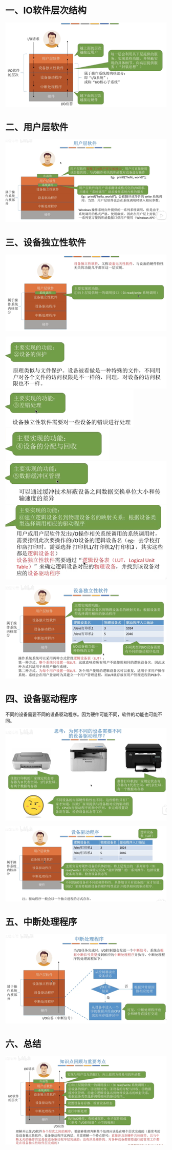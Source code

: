 # 一、IO软件层次结构

![image-20231216134644118](30.IO软件层次结构.assets/image-20231216134644118.png)

# 二、用户层软件

![image-20231216134712555](30.IO软件层次结构.assets/image-20231216134712555.png)

# 三、设备独立性软件

![image-20231216134742762](30.IO软件层次结构.assets/image-20231216134742762.png)

<img src="30.IO软件层次结构.assets/image-20231216134754614.png" alt="image-20231216134754614" style="zoom: 67%;" />

<img src="30.IO软件层次结构.assets/image-20231216134809614.png" alt="image-20231216134809614" style="zoom: 67%;" />

<img src="30.IO软件层次结构.assets/image-20231216134824592.png" alt="image-20231216134824592" style="zoom: 80%;" />

<img src="30.IO软件层次结构.assets/image-20231216134835719.png" alt="image-20231216134835719" style="zoom: 80%;" />

<img src="30.IO软件层次结构.assets/image-20231216134914463.png" alt="image-20231216134914463" style="zoom: 80%;" />

![image-20231216134935587](30.IO软件层次结构.assets/image-20231216134935587.png)

# 四、设备驱动程序

不同的设备需要不同的设备驱动程序。因为硬件可能不同，软件的功能也可能不同。

![image-20231216135054497](30.IO软件层次结构.assets/image-20231216135054497.png)

![image-20231216135131988](30.IO软件层次结构.assets/image-20231216135131988.png)

# 五、中断处理程序

![image-20231216135203894](30.IO软件层次结构.assets/image-20231216135203894.png)

# 六、总结

![image-20231216135234102](30.IO软件层次结构.assets/image-20231216135234102.png)